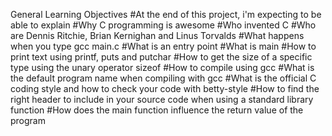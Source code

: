 General Learning Objectives
#At the end of this project, i'm  expecting to be able to explain 
#Why C programming is awesome
#Who invented C
#Who are Dennis Ritchie, Brian Kernighan and Linus Torvalds
#What happens when you type gcc main.c
#What is an entry point
#What is main
#How to print text using printf, puts and putchar
#How to get the size of a specific type using the unary operator sizeof
#How to compile using gcc
#What is the default program name when compiling with gcc
#What is the official C coding style and how to check your code with betty-style
#How to find the right header to include in your source code when using a standard library function
#How does the main function influence the return value of the program
